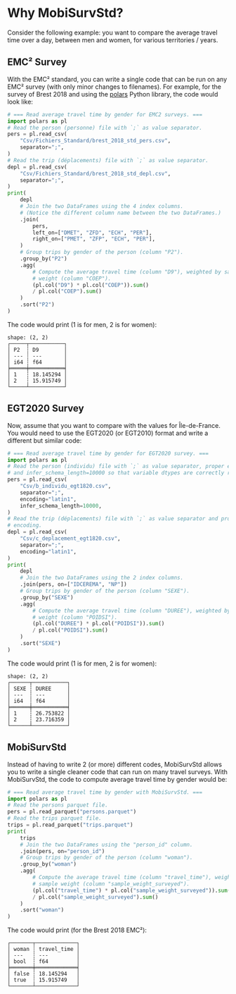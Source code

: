 # Why MobiSurvStd?

Consider the following example: you want to compare the average travel time over a day, between men
and women, for various territories / years.

## EMC² Survey

With the EMC² standard, you can write a single code that can be run on any EMC² survey (with only
minor changes to filenames).
For example, for the survey of Brest 2018 and using the [polars](https://pola.rs/) Python library,
the code would look like:

```python
# === Read average travel time by gender for EMC2 surveys. ===
import polars as pl
# Read the person (personne) file with `;` as value separator.
pers = pl.read_csv(
    "Csv/Fichiers_Standard/brest_2018_std_pers.csv",
    separator=";",
)
# Read the trip (déplacements) file with `;` as value separator.
depl = pl.read_csv(
    "Csv/Fichiers_Standard/brest_2018_std_depl.csv",
    separator=";",
)
print(
    depl
    # Join the two DataFrames using the 4 index columns.
    # (Notice the different column name between the two DataFrames.)
    .join(
        pers,
        left_on=["DMET", "ZFD", "ECH", "PER"],
        right_on=["PMET", "ZFP", "ECH", "PER"],
    )
    # Group trips by gender of the person (column "P2").
    .group_by("P2")
    .agg(
        # Compute the average travel time (column "D9"), weighted by sample
        # weight (column "COEP").
        (pl.col("D9") * pl.col("COEP")).sum()
        / pl.col("COEP").sum()
    )
    .sort("P2")
)
```

The code would print (1 is for men, 2 is for women):

```
shape: (2, 2)
┌─────┬───────────┐
│ P2  ┆ D9        │
│ --- ┆ ---       │
│ i64 ┆ f64       │
╞═════╪═══════════╡
│ 1   ┆ 18.145294 │
│ 2   ┆ 15.915749 │
└─────┴───────────┘
```

## EGT2020 Survey

Now, assume that you want to compare with the values for Île-de-France.
You would need to use the EGT2020 (or EGT2010) format and write a different but similar code:

```python
# === Read average travel time by gender for EGT2020 survey. ===
import polars as pl
# Read the person (individu) file with `;` as value separator, proper encoding
# and infer_schema_length=10000 so that variable dtypes are correctly read.
pers = pl.read_csv(
    "Csv/b_individu_egt1820.csv",
    separator=";",
    encoding="latin1",
    infer_schema_length=10000,
)
# Read the trip (déplacements) file with `;` as value separator and proper
# encoding.
depl = pl.read_csv(
    "Csv/c_deplacement_egt1820.csv",
    separator=";",
    encoding="latin1",
)
print(
    depl
    # Join the two DataFrames using the 2 index columns.
    .join(pers, on=["IDCEREMA", "NP"])
    # Group trips by gender of the person (column "SEXE").
    .group_by("SEXE")
    .agg(
        # Compute the average travel time (column "DUREE"), weighted by sample
        # weight (column "POIDSI").
        (pl.col("DUREE") * pl.col("POIDSI")).sum()
        / pl.col("POIDSI").sum()
    )
    .sort("SEXE")
)
```

The code would print (1 is for men, 2 is for women):

```
shape: (2, 2)
┌──────┬───────────┐
│ SEXE ┆ DUREE     │
│ ---  ┆ ---       │
│ i64  ┆ f64       │
╞══════╪═══════════╡
│ 1    ┆ 26.753822 │
│ 2    ┆ 23.716359 │
└──────┴───────────┘
```

## MobiSurvStd

Instead of having to write 2 (or more) different codes, MobiSurvStd allows you to write a single
cleaner code that can run on many travel surveys.
With MobiSurvStd, the code to compute average travel time by gender would be:

```python
# === Read average travel time by gender with MobiSurvStd. ===
import polars as pl
# Read the persons parquet file.
pers = pl.read_parquet("persons.parquet")
# Read the trips parquet file.
trips = pl.read_parquet("trips.parquet")
print(
    trips
    # Join the two DataFrames using the "person_id" column.
    .join(pers, on="person_id")
    # Group trips by gender of the person (column "woman").
    .group_by("woman")
    .agg(
        # Compute the average travel time (column "travel_time"), weighted by
        # sample weight (column "sample_weight_surveyed").
        (pl.col("travel_time") * pl.col("sample_weight_surveyed")).sum()
        / pl.col("sample_weight_surveyed").sum()
    )
    .sort("woman")
)
```

The code would print (for the Brest 2018 EMC²):

```
┌───────┬─────────────┐
│ woman ┆ travel_time │
│ ---   ┆ ---         │
│ bool  ┆ f64         │
╞═══════╪═════════════╡
│ false ┆ 18.145294   │
│ true  ┆ 15.915749   │
└───────┴─────────────┘
```
